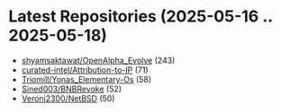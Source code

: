 # Latest Repositories (2025-05-16 .. 2025-05-18)

- [shyamsaktawat/OpenAlpha_Evolve](https://github.com/shyamsaktawat/OpenAlpha_Evolve) (243)
- [curated-intel/Attribution-to-IP](https://github.com/curated-intel/Attribution-to-IP) (71)
- [Triomill/Yonas_Elementary-Os](https://github.com/Triomill/Yonas_Elementary-Os) (58)
- [Sined003/BNBRevoke](https://github.com/Sined003/BNBRevoke) (52)
- [Veroni2300/NetBSD](https://github.com/Veroni2300/NetBSD) (50)
